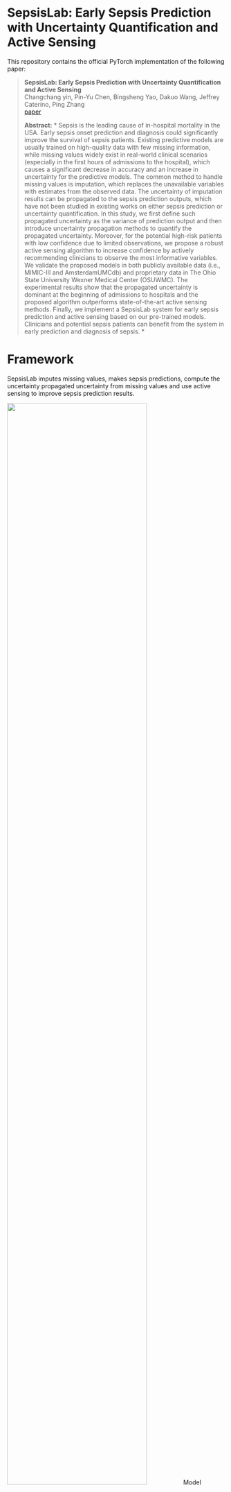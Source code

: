 # SepsisLab: Early Sepsis Prediction with Uncertainty Quantification and Active Sensing

This repository contains the official PyTorch implementation of the following paper:

> **SepsisLab: Early Sepsis Prediction with Uncertainty Quantification and Active Sensing**<br>
> Changchang yin, Pin-Yu Chen, Bingsheng Yao, Dakuo Wang, Jeffrey Caterino, Ping Zhang<br>
> [paper]()
>
> **Abstract:** * Sepsis is the leading cause of in-hospital mortality in the USA. Early sepsis onset prediction and diagnosis could significantly improve the survival of sepsis patients. Existing predictive models are usually trained on high-quality data with few missing information, while missing values widely exist in real-world clinical scenarios (especially in the first hours of admissions to the hospital), which causes a significant decrease in accuracy and an increase in uncertainty for the predictive models. The common method to handle missing values is imputation, which replaces the unavailable variables with estimates from the observed data. The uncertainty of imputation results can be propagated to the sepsis prediction outputs, which have not been studied in existing works on either sepsis prediction or uncertainty quantification. In this study, we first define such propagated uncertainty as the variance of prediction output and then introduce uncertainty propagation methods to quantify the propagated uncertainty. Moreover, for the potential high-risk patients with low confidence due to limited observations, we propose a robust active sensing algorithm to increase confidence by actively recommending clinicians to observe the most informative variables.  We validate the proposed models in both publicly available data (i.e., MIMIC-III and AmsterdamUMCdb) and proprietary data in The Ohio State University Wexner Medical Center (OSUWMC). The experimental results show that the propagated uncertainty is dominant at the beginning of admissions to hospitals and the proposed algorithm outperforms state-of-the-art active sensing methods. Finally, we implement a SepsisLab system for early sepsis prediction and active sensing based on our pre-trained models. Clinicians and potential sepsis patients can benefit from the system in early prediction and diagnosis of sepsis.  *

# Framework 

SepsisLab imputes missing values, makes sepsis predictions, compute the uncertainty propagated uncertainty from missing values and use active sensing to improve sepsis prediction results. 

<img src="src/Model_v2.png" width=80%>
Model framework. (A) The imputation model takes observed variables and corresponding timestamps as input,
and generates the distribution of missing values. (B) Sepsis prediction model produces the patients’ sepsis onset risks with
uncertainty based on the imputed data. (C) shows the uncertainty quantification method with Monte-Carlo sampling. (D)
displays the uncertainty propagation method that can estimate propagated uncertainty by multiplying models’ gradient over
imputed variables and the imputation uncertainty.

<img src="src/setting.PNG" width=50%>
Settings of sepsis onset prediction.


<img src="src/UI_v2.png" width=50%>
User Interface of Our SepsisLab System. (A) Patient
list with sepsis risk prediction score. (B) The patient’s de-
mographics and the dashboard of the patient’s historical
observations. (C) Predicted sepsis risk score with uncertainty
range and recommended lab test items to observe.


<img src="src/interaction_v3.png" width=50%>
The Interactive Lab Test Recommendation Module in SepsisLab System.

# Files Directory
    SepsisLab
    |
    |--code
    |    |
    |    |--imputation                           * SepsisLab imputes the missing values and generate uncertainty of missing values
    |    |
    |    |--prediction                           * SepsisLab predicts sepsis risks and use active sensing to reduce propagated uncertainty
    |
    |--file                                 * The preprocessing codes will write some files here.
    |
    |--data                                 * Put the downloaded datasets here.
    |    |
    |    |--OSUWMC                           
    |    |    |
    |    |    |--train_groundtruth
    |    |    |
    |    |    |--sepsis_labels
    |    |
    |    |--MIMIC
    |    |    |
    |    |    |--train_groundtruth
    |    |    |
    |    |    |--sepsis_labels
    |    |    
    |    |--AmsterdamUMCdb
    |    |    |
    |    |    |--train_groundtruth
    |    |    |
    |    |    |--sepsis_labels
    | 
    | 
    |--result                             * The results of imputation, sepsis prediction and active sensing will be saved here.
    |    |--OSUWMC                           
    |    |
    |    |--MIMIC
    |    |    
    |    |--AmsterdamUMCdb

# Environment
Ubuntu16.04, python3.8


# Data preprocessing


## MIMIC-III data preprocessing
1. Download [MIMIC-III](https://mimic.physionet.org) dataset and put the data in TAME/data/MIMIC/initial\_mimiciii/.

2. Generate pivoted files (pivoted\_lab.csv, pivoted\_vital.csv, pivoted\_sofa.csv) according to [MIT-LCP/mimic-code](https://github.com/MIT-LCP/mimic-code/blob/master/concepts/pivot/), and put the data in TAME/data/MIMIC/initial\_mimiciii/.

-	SQL for pivoted file generation can be found [here](https://github.com/yinchangchang/TAME/blob/master/code/preprocessing/pivoted_file_generation.md).

3. Preprocess MIMIC-III data.
```
cd code/preprocessing
python preprocess_mimic_data.py --dataset MIMIC
python generate_sepsis_variables.py --dataset MIMIC
python generate_value_distribution.py --dataset MIMIC
```

# Imputation

1. Train imputation model.
```
cd code/imputation
python main.py --dataset MIMIC
```

2. Generate the imputation results.
```
cd code/imputation
python main.py --dataset MIMIC --phase test --resume ../../data/MIMIC/models/best.ckpt
```

## Results of imputation

The RMSE imputation results on MIMIC dataset.
```
-----------------------------------------------------------------------------------------------------------------------------------------------------------------------------------------------------------------------------------------------------------------------------------------------------------------------------------------------------------------------------------------
Model   |  aniongap  |bicarbonate | creatinine |  chloride  |  glucose   | hemoglobin |  lactate   |  platelet  |    ptt     |    inr     |     pt     |   sodium   |    bun     |    wbc     |    spo2    | C-reactive | heartrate  | hematocrit |   sysbp    |   tempc    |   diasbp   |     gcs    |  resprate  |   bands    |   meanbp   | Magnesium  |urineoutput |    Mean    
-----------------------------------------------------------------------------------------------------------------------------------------------------------------------------------------------------------------------------------------------------------------------------------------------------------------------------------------------------------------------------------------
Mean    |    0.29    |    0.24    |    0.25    |    0.22    |    0.30    |    0.27    |    0.42    |    0.27    |    0.46    |    0.32    |    0.41    |    0.24    |    0.23    |    0.26    |    0.32    |    1.37    |    0.40    |    0.31    |    0.31    |    0.38    |    0.32    |    0.37    |    0.31    |    0.86    |    0.22    |    0.42    |    0.34    |    0.37
KNN     |    0.28    |    0.22    |    0.22    |    0.22    |    0.30    |    0.25    |    0.44    |    0.26    |    0.38    |    0.31    |    0.29    |    0.24    |    0.22    |    0.25    |    0.30    |    1.31    |    0.37    |    0.28    |    0.24    |    0.37    |    0.24    |    0.38    |    0.27    |    0.80    |    0.17    |    0.41    |    0.33    |    0.34
3DMICe  |    0.22    |    0.19    |    0.22    |    0.18    |    0.27    |    0.18    |    0.42    |    0.25    |    0.40    |    0.25    |    0.29    |    0.20    |    0.22    |    0.25    |    0.27    |    1.20    |    0.34    |    0.28    |    0.24    |    0.36    |    0.20    |    0.33    |    0.27    |    0.79    |    0.15    |    0.38    |    0.30    |    0.32
-----------------------------------------------------------------------------------------------------------------------------------------------------------------------------------------------------------------------------------------------------------------------------------------------------------------------------------------------------------------------------------------
BRNN    |    0.15    |    0.17    |    0.20    |    0.13    |    0.29    |    0.12    |    0.40    |    0.20    |    0.41    |    0.16    |    0.24    |    0.18    |    0.17    |    0.26    |    0.25    |    1.28    |    0.31    |    0.25    |    0.18    |    0.26    |    0.17    |    0.23    |    0.24    |    0.96    |    0.13    |    0.36    |    0.27    |    0.30
CATSI   |    0.12    |    0.12    |    0.22    |    0.13    |    0.29    |    0.14    |    0.41    |    0.22    |    0.42    |    0.20    |    0.25    |    0.18    |    0.20    |    0.23    |    0.25    |    1.13    |    0.34    |    0.25    |    0.18    |    0.24    |    0.16    |    0.22    |    0.24    |    0.85    |    0.13    |    0.33    |    0.27    |    0.29
DETROIT |    0.11    |    0.09    |    0.28    |    0.09    |    0.27    |    0.13    |    0.38    |    0.22    |    0.46    |    0.17    |    0.24    |    0.10    |    0.17    |    0.22    |    0.26    |    1.10    |    0.31    |    0.26    |    0.18    |    0.24    |    0.16    |    0.23    |    0.24    |    0.78    |    0.13    |    0.33    |    0.25    |    0.27
BRITS   |    0.12    |    0.08    |    0.23    |    0.12    |    0.27    |    0.12    |    0.39    |    0.20    |    0.41    |    0.18    |    0.24    |    0.16    |    0.20    |    0.20    |    0.26    |    1.22    |    0.32    |    0.23    |    0.19    |    0.23    |    0.15    |    0.20    |    0.24    |    0.84    |    0.13    |    0.34    |    0.26    |    0.28
-----------------------------------------------------------------------------------------------------------------------------------------------------------------------------------------------------------------------------------------------------------------------------------------------------------------------------------------------------------------------------------------
TAME-T  |    0.13    |    0.11    |    0.24    |    0.10    |    0.25    |    0.11    |    0.34    |    0.19    |    0.36    |    0.21    |    0.24    |    0.11    |    0.17    |    0.20    |    0.24    |    1.29    |    0.24    |    0.17    |    0.15    |    0.25    |    0.13    |    0.16    |    0.23    |    0.71    |    0.12    |    0.30    |    0.24    |    0.26
TAME-V  |    0.16    |    0.13    |    0.23    |    0.12    |    0.26    |    0.11    |    0.36    |    0.20    |    0.38    |    0.19    |    0.22    |    0.14    |    0.17    |    0.20    |    0.23    |    1.29    |    0.23    |    0.18    |    0.13    |    0.21    |    0.12    |    0.15    |    0.22    |    0.70    |    0.11    |    0.31    |    0.24    |    0.26
TAME-M  |    0.13    |    0.11    |    0.24    |    0.10    |    0.25    |    0.11    |    0.34    |    0.19    |    0.36    |    0.21    |    0.24    |    0.11    |    0.17    |    0.23    |    0.24    |    1.33    |    0.24    |    0.20    |    0.14    |    0.25    |    0.14    |    0.16    |    0.24    |    0.73    |    0.14    |    0.32    |    0.25    |    0.27
TAME    |    0.11    |    0.09    |    0.19    |    0.08    |    0.26    |    0.09    |    0.35    |    0.18    |    0.38    |    0.15    |    0.20    |    0.10    |    0.14    |    0.21    |    0.22    |    1.16    |    0.23    |    0.19    |    0.13    |    0.24    |    0.12    |    0.16    |    0.20    |    0.73    |    0.12    |    0.31    |    0.23    |    0.25
-----------------------------------------------------------------------------------------------------------------------------------------------------------------------------------------------------------------------------------------------------------------------------------------------------------------------------------------------------------------------------------------
```


# Sepsis prediction

Compute sepsis prediction.
```
cd code/prediction
python main.py
```

# Active Sensing
Use active sensing to reduce propagated uncertainty.
```
cd code/prediction
python active_sensing.py
```



# Results
## Uncertainty over different active sensing ratio
<img src="src/asratio_MIMIC-III.png" width=30%>
<img src="src/asratio_AmsterdamUMCdb.png" width=30%>
<img src="src/asratio_OSUWMC.png" width=30%>

## Sepsis onset prediction performance with different uncertainty
<img src="src/auroc-uncertainty-as.png" width=40%>
<img src="src/auroc-uncertainty-obs.png" width=40%>


